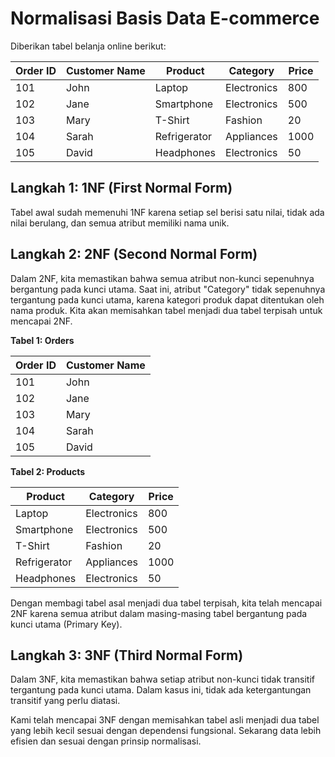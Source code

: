 # Normalisasi Basis Data E-commerce

Diberikan tabel belanja online berikut:

| Order ID | Customer Name | Product       | Category      | Price  |
|----------|---------------|---------------|---------------|--------|
| 101      | John          | Laptop        | Electronics   | 800    |
| 102      | Jane          | Smartphone    | Electronics   | 500    |
| 103      | Mary          | T-Shirt       | Fashion       | 20     |
| 104      | Sarah         | Refrigerator  | Appliances    | 1000   |
| 105      | David         | Headphones    | Electronics   | 50     |

## Langkah 1: 1NF (First Normal Form)

Tabel awal sudah memenuhi 1NF karena setiap sel berisi satu nilai, tidak ada nilai berulang, dan semua atribut memiliki nama unik.

## Langkah 2: 2NF (Second Normal Form)

Dalam 2NF, kita memastikan bahwa semua atribut non-kunci sepenuhnya bergantung pada kunci utama. Saat ini, atribut "Category" tidak sepenuhnya tergantung pada kunci utama, karena kategori produk dapat ditentukan oleh nama produk. Kita akan memisahkan tabel menjadi dua tabel terpisah untuk mencapai 2NF.

**Tabel 1: Orders**

| Order ID | Customer Name |
|----------|---------------|
| 101      | John          |
| 102      | Jane          |
| 103      | Mary          |
| 104      | Sarah         |
| 105      | David         |

**Tabel 2: Products**

| Product       | Category      | Price  |
|---------------|---------------|--------|
| Laptop        | Electronics   | 800    |
| Smartphone    | Electronics   | 500    |
| T-Shirt       | Fashion       | 20     |
| Refrigerator  | Appliances    | 1000   |
| Headphones    | Electronics   | 50     |

Dengan membagi tabel asal menjadi dua tabel terpisah, kita telah mencapai 2NF karena semua atribut dalam masing-masing tabel bergantung pada kunci utama (Primary Key).

## Langkah 3: 3NF (Third Normal Form)

Dalam 3NF, kita memastikan bahwa setiap atribut non-kunci tidak transitif tergantung pada kunci utama. Dalam kasus ini, tidak ada ketergantungan transitif yang perlu diatasi.

Kami telah mencapai 3NF dengan memisahkan tabel asli menjadi dua tabel yang lebih kecil sesuai dengan dependensi fungsional. Sekarang data lebih efisien dan sesuai dengan prinsip normalisasi.
